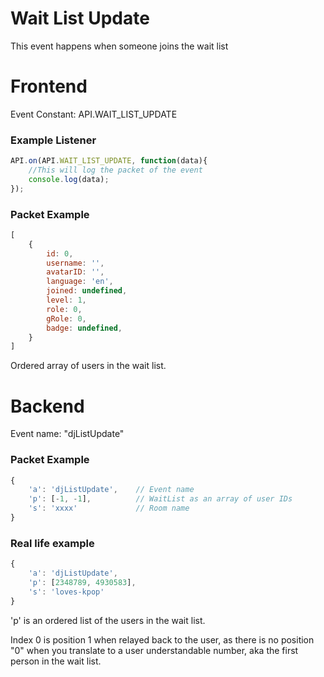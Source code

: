 # Wait List Update

This event happens when someone joins the wait list

# Frontend

Event Constant: API.WAIT_LIST_UPDATE

### Example Listener

```js
API.on(API.WAIT_LIST_UPDATE, function(data){
    //This will log the packet of the event
    console.log(data);
});
```

### Packet Example


```js
[
    {
        id: 0,
        username: '',
        avatarID: '',
        language: 'en',
        joined: undefined,
        level: 1,
        role: 0,
        gRole: 0,
        badge: undefined,
    }
]
```

Ordered array of users in the wait list.

# Backend

Event name: "djListUpdate"

### Packet Example

```js
{
    'a': 'djListUpdate',    // Event name
    'p': [-1, -1],          // WaitList as an array of user IDs
    's': 'xxxx'             // Room name
}
```
### Real life example
```js
{
    'a': 'djListUpdate',
    'p': [2348789, 4930583],
    's': 'loves-kpop'
}
```

'p' is an ordered list of the users in the wait list.

Index 0 is position 1 when relayed back to the user, as there is no position "0" when you translate to a user 
understandable number, aka the first person in the wait list.